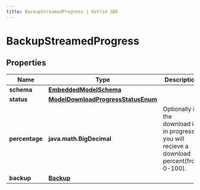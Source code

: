 ```yaml
---
title: BackupStreamedProgress | Kotlin SDK
---
```



# BackupStreamedProgress

## Properties
Name | Type | Description | Notes
------------ | ------------- | ------------- | -------------
**schema** | [**EmbeddedModelSchema**](EmbeddedModelSchema) |  |  [optional]
**status** | [**ModelDownloadProgressStatusEnum**](ModelDownloadProgressStatusEnum) |  |  [optional]
**percentage** | **java.math.BigDecimal** | Optionally if the download is in progress you will recieve a download percent(from 0-100). |  [optional]
**backup** | [**Backup**](Backup) |  |  [optional]



